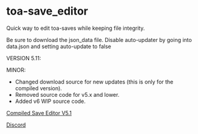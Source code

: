 # toa-save_editor
Quick way to edit toa-saves while keeping file integrity.

Be sure to download the json_data file.
Disable auto-updater by going into data.json and setting auto-update to false

VERSION 5.11:

MINOR:
- Changed download source for new updates (this is only for the compiled version).
- Removed source code for v5.x and lower.
- Added v6 WIP source code.

<a href="https://www.mediafire.com/file/t7ar9rqwoqyj8b9/save_editor_v5-11.exe/file">Compiled Save Editor V5.1</a>

<a href="https://discord.gg/bSvECMz">Discord</a>
